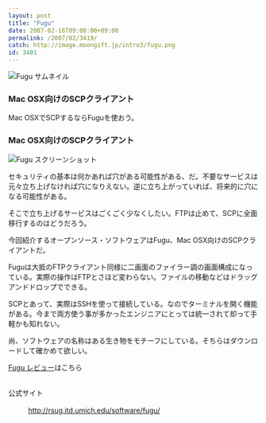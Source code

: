 ```yaml
---
layout: post
title: "Fugu"
date: 2007-02-16T09:00:00+09:00
permalink: /2007/02/3419/
catch: http://image.moongift.jp/intro3/fugu.png
id: 3401
---
```

 ![Fugu サムネイル](http://image.moongift.jp/intro3/fugu.t.png "Fugu サムネイル")
  

### Mac OSX向けのSCPクライアント
  
Mac OSXでSCPするならFuguを使おう。  
<!--more-->  

### Mac OSX向けのSCPクライアント
  

![Fugu スクリーンショット](http://image.moongift.jp/intro3/fugu.png "Fugu スクリーンショット")

  

セキュリティの基本は何かあれば穴がある可能性がある、だ。不要なサービスは元々立ち上げなければ穴になりえない。逆に立ち上がっていれば、将来的に穴になる可能性がある。

  

そこで立ち上げるサービスはごくごく少なくしたい。FTPは止めて、SCPに全面移行するのはどうだろう。

  

今回紹介するオープンソース・ソフトウェアはFugu、Mac OSX向けのSCPクライアントだ。

  

Fuguは大抵のFTPクライアント同様に二画面のファイラー調の画面構成になっている。実際の操作はFTPとさほど変わらない。ファイルの移動などはドラッグアンドドロップでできる。

  

SCPとあって、実際はSSHを使って接続している。なのでターミナルを開く機能がある。今まで両方使う事が多かったエンジニアにとっては統一されて却って手軽かも知れない。

  

尚、ソフトウェアの名称はある生き物をモチーフにしている。そちらはダウンロードして確かめて欲しい。

  

[Fugu レビュー](http://oss.moongift.jp/review/i-3421.html)はこちら

  
<dl>
<br><dt>公式サイト</dt>
<br><dd><a href="http://rsug.itd.umich.edu/software/fugu/" target="_blank">http://rsug.itd.umich.edu/software/fugu/</a></dd>
<br>
</dl>